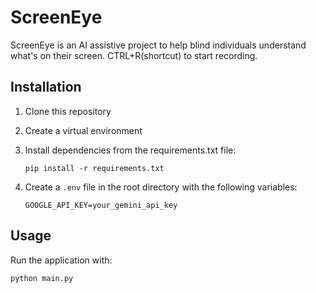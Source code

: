 # ScreenEye
ScreenEye is an AI assistive project to help blind individuals understand what's on their screen. CTRL+R(shortcut) to start recording.
## Installation

1. Clone this repository
2. Create a virtual environment
3. Install dependencies from the requirements.txt file:
   ```
   pip install -r requirements.txt
   ```

4. Create a `.env` file in the root directory with the following variables:
   ```
   GOOGLE_API_KEY=your_gemini_api_key
   ```

## Usage

Run the application with:
```
python main.py
```

